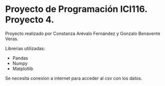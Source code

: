 # Proyecto de Programación ICI116. Proyecto 4.

Proyecto realizado por Constanza Arévalo Fernández y Gonzalo Benavente Veras.

Librerias utilizadas:

- Pandas
- Numpy
- Matplotlib

Se necesita conexion a internet para acceder al csv con los datos.
